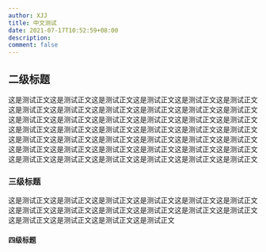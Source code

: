 ```yaml
---
author: XJJ
title: 中文测试
date: 2021-07-17T10:52:59+08:00
description: 
comment: false
---
```


## 二级标题

这是测试正文这是测试正文这是测试正文这是测试正文这是测试正文这是测试正文这是测试正文这是测试正文这是测试正文这是测试正文这是测试正文这是测试正文这是测试正文这是测试正文这是测试正文这是测试正文这是测试正文这是测试正文这是测试正文这是测试正文这是测试正文这是测试正文这是测试正文这是测试正文这是测试正文这是测试正文这是测试正文这是测试正文这是测试正文这是测试正文这是测试正文这是测试正文这是测试正文这是测试正文这是测试正文这是测试正文这是测试正文这是测试正文这是测试正文这是测试正文这是测试正文这是测试正文

### 三级标题

这是测试正文这是测试正文这是测试正文这是测试正文这是测试正文这是测试正文这是测试正文这是测试正文这是测试正文这是测试正文这是测试正文这是测试正文这是测试正文这是测试正文这是测试正文这是测试正文

#### 四级标题